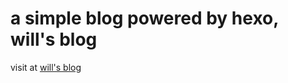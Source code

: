 # a simple blog powered by hexo, will's blog
  visit at [will's blog][1]
  
  
[1]: http://billyluo.github.io
